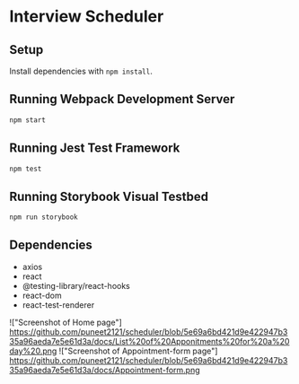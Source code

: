 # Interview Scheduler

## Setup

Install dependencies with `npm install`.

## Running Webpack Development Server

```sh
npm start
```

## Running Jest Test Framework

```sh
npm test
```

## Running Storybook Visual Testbed

```sh
npm run storybook
```
## Dependencies
- axios
- react
- @testing-library/react-hooks
- react-dom
- react-test-renderer

!["Screenshot of Home page"]
https://github.com/puneet2121/scheduler/blob/5e69a6bd421d9e422947b335a96aeda7e5e61d3a/docs/List%20of%20Apponitments%20for%20a%20day%20.png
!["Screenshot of Appointment-form page"]
https://github.com/puneet2121/scheduler/blob/5e69a6bd421d9e422947b335a96aeda7e5e61d3a/docs/Appointment-form.png
